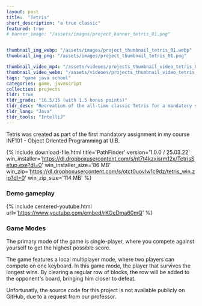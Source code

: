 ```yaml
---
layout: post
title:  "Tetris"
short_description: "a true classic"
featured: true
# banner_image: "/assets/images/project_banner_tetris_01.png"


thumbnail_img_webp: "/assets/images/project_thumbnail_tetris_01.webp"
thumbnail_img_png: "/assets/images/project_thumbnail_tetris_01.png"

thumbnail_video_mp4: "/assets/videoes/projects_thumbnail_video_tetris_01.mp4"
thumbnail_video_webm: "/assets/videoes/projects_thumbnail_video_tetris_01.webm"
tags: "game java school"
categories: game, javascript
collection: projects
tldr: true
tldr_grade: "16.5/15 (with 1.5 bonus points)"
tldr_desc: "Recreation of the all-time classic Tetris for a mandatory school assignment"
tldr_lang: "Java"
tldr_tools: "IntelliJ"
---
```

Tetris was created as part of the first mandatory assignment in my course INF101 - Object Oriented Programming at UiB.


{% include download-file.html 
    title='PathFinder' version='1.0.0 / 25.03.22'
    win_installer='https://dl.dropboxusercontent.com/s/nt7t4kzxisrm12x/TetrisSetup.exe?dl=0' win_installer_size='86 MB'
    win_zip='https://dl.dropboxusercontent.com/s/otct0uovlw1c9dz/tetris_win.zip?dl=0' win_zip_size='114 MB'
%}

### Demo gameplay
{% include centered-youtube.html url='https://www.youtube.com/embed/rKOeDma60mQ' %}

### Game Modes

The primary mode of the game is single-player, where you compete against yourself to get the highest possible score.

The game features a local multiplayer mode, where two players can compete on one keyboard. In this game mode, the player that survives the longest wins. By clearing a regular row of blocks, the row will be added to the opponent's board, bringing him closer to defeat.

Unfortunatly, the source code for this project is not available publicly on GitHub, due to a request from our professor.